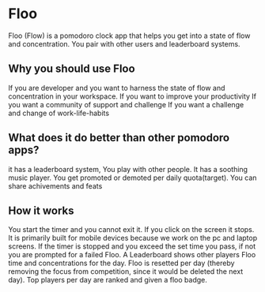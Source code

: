 # Floo
Floo (Flow) is a pomodoro clock app that helps you get into a state of flow and concentration. You pair with other users and leaderboard systems.

## Why you should use Floo
If you are developer and you want to harness the state of flow and concentration in your workspace.
If you want to improve your productivity
If you want a community of support and challenge
If you want a challenge and change of work-life-habits

## What does it do better than other pomodoro apps? 
it has a leaderboard system, You play with other people.
It has a soothing music player.
You get promoted or demoted per daily quota(target).
You can share achivements and feats

## How it works
You start the timer and you cannot exit it. If you click on the screen it stops. 
It is primarily built for mobile devices because we work on the pc and laptop screens.
If the timer is stopped and you exceed the set time you pass, if not you are prompted for a failed Floo. 
A Leaderboard shows other players Floo time and concentrations for the day.
Floo is resetted per day (thereby removing the focus from competition, since it would be deleted the next day).
Top players per day are ranked and given a floo badge.

